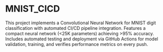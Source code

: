 # MNIST_CICD
This project implements a Convolutional Neural Network for MNIST digit classification with automated CI/CD pipeline integration. Features a compact neural network (&lt;25K parameters) achieving >95% accuracy. Includes automated testing and deployment via GitHub Actions for model validation, training, and verifies performance metrics on every push.
